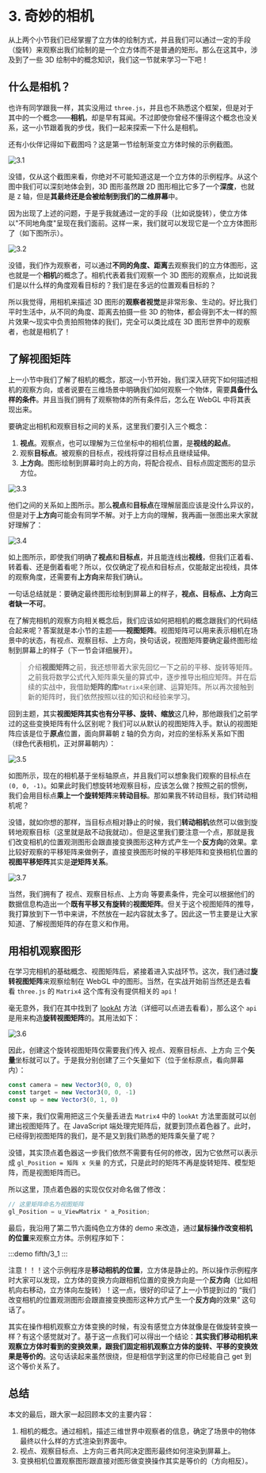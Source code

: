 # 3. 奇妙的相机

从上两个小节我们已经掌握了立方体的绘制方式，并且我们可以通过一定的手段（旋转）来观察出我们绘制的是一个立方体而不是普通的矩形。那么在这其中，涉及到了一些 3D 绘制中的概念知识，我们这一节就来学习一下吧！

## 什么是相机？

也许有同学跟我一样，其实没用过 `three.js`，并且也不熟悉这个框架，但是对于其中的一个概念——**相机**，却是早有耳闻。不过即使你曾经不懂得这个概念也没关系，这一小节跟着我的步伐，我们一起来探索一下什么是相机。

还有小伙伴记得如下截图吗？这是第一节绘制渐变立方体时候的示例截图。

![3.1](../../public/images/fifth/3.1.png)

没错，仅从这个截图来看，你绝对不可能知道这是一个立方体的示例程序。从这个图中我们可以深刻地体会到，3D 图形虽然跟 2D 图形相比它多了一个**深度**，也就是 `Z` 轴，但是**其最终还是会被绘制到我们的二维屏幕**中。

因为出现了上述的问题，于是乎我就通过一定的手段（比如说旋转），使立方体以"不同地角度"呈现在我们面前。这样一来，我们就可以发现它是一个立方体图形了（如下图所示）。

![3.2](../../public/images/fifth/3.2.png)

没错，我们作为观察者，可以通过**不同的角度、距离**去观察我们的立方体图形，这也就是一个**相机**的概念了。相机代表着我们观察一个 3D 图形的观察点，比如说我们是以什么样的角度观看目标的？我们是在多远的位置观看目标的？

所以我觉得，用相机来描述 3D 图形的**观察者视觉**是非常形象、生动的。好比我们平时生活中，从不同的角度、距离去拍摄一些 3D 的物体，都会得到不太一样的照片效果～现实中负责拍照物体的我们，完全可以类比成在 3D 图形世界中的观察者，也就是相机了！

## 了解视图矩阵

上一小节中我们了解了相机的概念，那这一小节开始，我们深入研究下如何描述相机的观察方向，或者说要在三维场景中明确我们如何观察一个物体，需要**具备什么样的条件**。并且当我们拥有了观察物体的所有条件后，怎么在 WebGL 中将其表现出来。

要确定出相机和观察目标之间的关系，这里我们要引入三个概念：
1. **视点**。观察点，也可以理解为三位坐标中的相机位置，是**视线的起点**。
2. 观察**目标点**。被观察的目标点，视线将穿过目标点且继续延伸。
3. **上方向**。图形绘制到屏幕时向上的方向，将配合视点、目标点固定图形的显示方位。

![3.3](../../public/images/fifth/3.3.png)

他们之间的关系如上图所示。那么**视点**和**目标点**在理解层面应该是没什么异议的，但是对于**上方向**可能会有同学不解。对于上方向的理解，我再画一张图出来大家就好理解了：

![3.4](../../public/images/fifth/3.4.png)

如上图所示，即使我们明确了**视点**和**目标点**，并且能连线出**视线**，但我们正着看、转着看、还是倒着看呢？所以，仅仅确定了视点和目标点，仅能敲定出视线，具体的观察角度，还需要有**上方向**来帮我们确认。

一句话总结就是：要确定最终图形绘制到屏幕上的样子，**视点、目标点、上方向三者缺一不可**。

在了解完相机的观察方向相关概念后，我们应该如何把相机的概念跟我们的代码结合起来呢？答案就是本小节的主题——**视图矩阵**。视图矩阵可以用来表示相机在场景中的状态，有视点、观察目标、上方向，换句话说，视图矩阵要确定最终图形绘制到屏幕上的样子（下一节会详细展开）。

> 介绍**视图矩阵**之前，我还想带着大家先回忆一下之前的平移、旋转等矩阵。之前我将数学公式代入矩阵乘矢量的算式中，逐步推导出相应矩阵。并在后续的实战中，我借助**矩阵的库**`Matrix4`来创建、运算矩阵。所以再次接触到新的矩阵时，我们依然按照以往的知识和经验来学习。

回到主题，其实**视图矩阵其实也有分平移、旋转、缩放**这几种，那他跟我们之前学过的这些变换矩阵有什么区别呢？我们可以从默认的视图矩阵入手。默认的视图矩阵应该是位于**原点**位置，面向屏幕朝 `Z` 轴的负方向，对应的坐标系关系如下图（绿色代表相机，正对屏幕朝内）：

![3.5](../../public/images/fifth/3.5.png)

如图所示，现在的相机基于坐标轴原点，并且我们可以想象我们观察的目标点在 `(0, 0, -1)`。如果此时我们想旋转地观察目标，应该怎么做？按照之前的惯例，我们会用目标点**乘上一个旋转矩阵**来**转动目标**。那如果我不转动目标，我们转动相机呢？

没错，就如你想的那样，当目标点相对静止的时候，我们**转动相机**依然可以做到旋转地观察目标（这里就是敌不动我就动）。但是这里我们要注意一个点，那就是我们改变相机的位置观测图形会跟直接变换图形这种方式产生一个**反方向**的效果。拿比较好观察的平移矩阵来做例子，直接变换图形时候的平移矩阵和变换相机位置的**视图平移矩阵**其实是**逆矩阵关系**。

![3.7](../../public/images/fifth/3.7.png)

当然，我们拥有了 视点、观察目标点、上方向 等要素条件，完全可以根据他们的数据信息构造出一个**既有平移又有旋转**的**视图矩阵**。但关于这个视图矩阵的推导，我打算放到下一节中来讲，不然放在一起内容就太多了。因此这一节主要是让大家知道、了解视图矩阵的存在意义和作用。


## 用相机观察图形

在学习完相机的基础概念、视图矩阵后，紧接着进入实战环节。这次，我们通过**旋转视图矩阵**来观察绘制在 WebGL 中的图形。当然，在实战开始前当然还是去看看 `three.js` 的 `Matrix4` 这个库有没有提供相关的 `api`！

毫无意外，我们在其中找到了 [lookAt](https://threejs.org/docs/index.html#api/en/math/Matrix4.lookAt) 方法（详细可以点进去看看），那么这个 `api` 是用来构造**旋转视图矩阵**的。其用法如下：

![3.6](../../public/images/fifth/3.6.png)

因此，创建这个旋转视图矩阵仅需要我们传入 视点、观察目标点、上方向 三个**矢量**坐标就可以了。于是我分别创建了三个矢量如下（位于坐标原点，看向屏幕内）：

```js
const camera = new Vector3(0, 0, 0)
const target = new Vector3(0, 0, -1)
const up = new Vector3(0, 1, 0)
```

接下来，我们仅需用把这三个矢量丢进去 `Matrix4` 中的 `lookAt` 方法里面就可以创建出视图矩阵了。在 JavaScript 端处理完矩阵后，就要到顶点着色器了。此时，已经得到视图矩阵的我们，是不是又到我们熟悉的矩阵乘矢量了呢？

没错，其实顶点着色器这一步我们依然不需要有任何的修改，因为它依然可以表示成 `gl_Position = 矩阵 x 矢量` 的方式，只是此时的矩阵不再是旋转矩阵、模型矩阵，而是视图矩阵而已。

所以这里，顶点着色器的实现仅仅对命名做了修改：

```C
// 这里矩阵命名为视图矩阵
gl_Position = u_ViewMatrix * a_Position;
```

最后，我沿用了第二节六面纯色立方体的 demo 来改造，通过**鼠标操作改变相机的位置**来观察立方体。示例程序如下：

:::demo
fifth/3_1
:::

注意！！！这个示例程序是**移动相机的位置**，立方体是静止的。所以操作示例程序时大家可以发现，立方体的变换方向跟相机位置的变换方向是一个**反方向**（比如相机向右移动，立方体向左旋转）！这一点，很好的印证了上一小节提到过的 “我们改变相机的位置观测图形会跟直接变换图形这种方式产生一个**反方向**的效果” 这句话了。

其实在操作相机观察立方体变换的时候，有没有感觉立方体就像是在做旋转变换一样？有这个感觉就对了。基于这一点我们可以得出一个结论：**其实我们移动相机来观察立方体时看到的变换效果，跟我们固定相机观察立方体的旋转、平移的变换效果是等价的**。这句话读起来虽然很绕，但是相信学到这里的你已经能自己 get 到这个等价关系了。

## 总结
本文的最后，跟大家一起回顾本文的主要内容：
1. 相机的概念。通过相机，描述三维世界中观察者的信息，确定了场景中的物体最终以什么样的方式渲染到界面中。
2. 视点、观察目标点、上方向三者共同决定图形最终如何渲染到屏幕上。
3. 变换相机位置观察图形跟直接对图形做变换操作其实是等价的（方向相反）。
